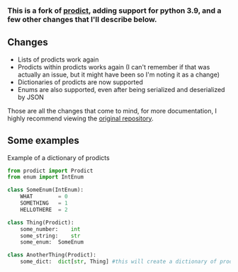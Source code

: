 ### This is a fork of [prodict](https://github.com/ramazanpolat/prodict), adding support for python 3.9, and a few other changes that I'll describe below.

## Changes

 * Lists of prodicts work again
 * Prodicts within prodicts works again (I can't remember if that was actually an issue, but it might have been so I'm noting it as a change)
 * Dictionaries of prodicts are now supported
 * Enums are also supported, even after being serialized and deserialized by JSON

Those are all the changes that come to mind, for more documentation, I highly recommend viewing the [original repository](https://github.com/ramazanpolat/prodict).

## Some examples

Example of a dictionary of prodicts
```python
from prodict import Prodict
from enum import IntEnum

class SomeEnum(IntEnum):
	WHAT		= 0
	SOMETHING	= 1
	HELLOTHERE	= 2

class Thing(Prodict):
	some_number:	int
	some_string:	str
	some_enum:	SomeEnum

class AnotherThing(Prodict):
	some_dict:	dict[str, Thing] #this will create a dictionary of prodicts, more specifically, Things. 
```
